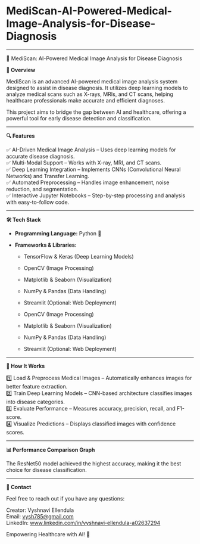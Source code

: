 # MediScan-AI-Powered-Medical-Image-Analysis-for-Disease-Diagnosis

---

🩻 MediScan: AI-Powered Medical Image Analysis for Disease Diagnosis

**🔬 Overview**

MediScan is an advanced AI-powered medical image analysis system designed to assist in disease diagnosis. It utilizes deep learning models to analyze medical scans such as X-rays, MRIs, and CT scans, helping healthcare professionals make accurate and efficient diagnoses.

This project aims to bridge the gap between AI and healthcare, offering a powerful tool for early disease detection and classification.

---

**🔍 Features**

✅ AI-Driven Medical Image Analysis – Uses deep learning models for accurate disease diagnosis.  
✅ Multi-Modal Support – Works with X-ray, MRI, and CT scans.  
✅ Deep Learning Integration – Implements CNNs (Convolutional Neural Networks) and Transfer Learning.  
✅ Automated Preprocessing – Handles image enhancement, noise reduction, and segmentation.  
✅ Interactive Jupyter Notebooks – Step-by-step processing and analysis with easy-to-follow code.  

---

**🛠️ Tech Stack**

- **Programming Language:** Python 🐍

- **Frameworks & Libraries:**

  -  TensorFlow & Keras (Deep Learning Models)

  -  OpenCV (Image Processing)

  -  Matplotlib & Seaborn (Visualization)

  -  NumPy & Pandas (Data Handling)

  -  Streamlit (Optional: Web Deployment)

  -  OpenCV (Image Processing)

  -  Matplotlib & Seaborn (Visualization)

  -  NumPy & Pandas (Data Handling)

  -  Streamlit (Optional: Web Deployment)

---

**🧪 How It Works**

1️⃣ Load & Preprocess Medical Images – Automatically enhances images for better feature extraction.  
2️⃣ Train Deep Learning Models – CNN-based architecture classifies images into disease categories.  
3️⃣ Evaluate Performance – Measures accuracy, precision, recall, and F1-score.  
4️⃣ Visualize Predictions – Displays classified images with confidence scores.  

---

**📊 Performance Comparison Graph**

The ResNet50 model achieved the highest accuracy, making it the best choice for disease classification.  

---

**📧 Contact**

Feel free to reach out if you have any questions:

Creator: Vyshnavi Ellendula  
Email: vysh785@gmail.com  
LinkedIn: www.linkedin.com/in/vyshnavi-ellendula-a02637294  

Empowering Healthcare with AI! 🏥

